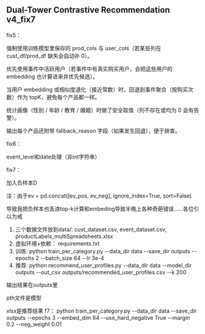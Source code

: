 Dual-Tower Contrastive Recommendation v4_fix7
--------------------------------------------------

fix5：

强制使用训练模型里保存的 prod_cols 与 user_cols（若某些列在 cust_df/prod_df 缺失会自动补 0）。

优先使用事件中活跃用户（若事件中有真实购买用户，会把这些用户的 embedding 也计算进来并优先候选）。

当用户 embedding 或相似度退化（接近常数）时，回退到事件聚合（按购买次数）作为 topK，避免每个产品都一样。

统计画像（性别 / 年龄 / 教育 / 婚姻）时做了安全取值（列不存在或均为 0 会有告警）。

输出每个产品还附带 fallback_reason 字段（如果发生回退），便于排查。

fix6：

event_level和date处理（非int字符串）

fix7：

加入负样本D

注：由于ev = pd.concat([ev_pos, ev_neg], ignore_index=True, sort=False)

导致我把负样本也丢进top-k计算和embeding导致半晚上各种奇葩错误……各位引以为戒





1. 三个数据文件放到data/: cust_dataset.csv, event_dataset.csv, productLabels_multiSpreadsheets.xlsx
2. 虚拟环境+依赖： requirements.txt
3. 训练:
   python train_per_category.py --data_dir data --save_dir outputs --epochs 2 --batch_size 64 --lr 3e-4
4. 推荐:
   python recommend_user_profiles.py --data_dir data --model_dir outputs --out_csv outputs/recommended_user_profiles.csv --k 200

输出结果在outputs里

pth文件是模型

xlsx是推荐结果
f7：
python train_per_category.py --data_dir data --save_dir outputs --epochs 3 --embed_dim 64 --use_hard_negative True --margin 0.2 --neg_weight 0.01


